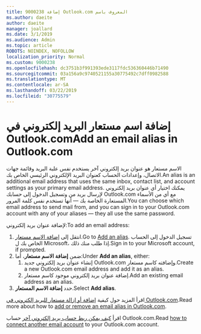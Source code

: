 ```yaml
---
title: إضافة 9000238 Outlook.com المعروف باسم
ms.author: daeite
author: daeite
manager: joallard
ms.date: 3/1/2019
ms.audience: Admin
ms.topic: article
ROBOTS: NOINDEX, NOFOLLOW
localization_priority: Normal
ms.custom: 9000238
ms.openlocfilehash: dc3751b3f991393ede3117fdc536360446b71490
ms.sourcegitcommit: 03a156a9c9740521155a30775492c7dff0982588
ms.translationtype: MT
ms.contentlocale: ar-SA
ms.lasthandoff: 03/22/2019
ms.locfileid: "30775579"
---
```

# <a name="add-an-email-alias-in-outlookcom"></a><span data-ttu-id="65e51-102">إضافة اسم مستعار البريد إلكتروني في Outlook.com</span><span class="sxs-lookup"><span data-stu-id="65e51-102">Add an email alias in Outlook.com</span></span>

<span data-ttu-id="65e51-103">الاسم مستعار هو عنوان بريد إلكتروني آخر يستخدم نفس علبة البريد وقائمة جهات الاتصال، وإعدادات الحساب كعنوان البريد الإلكتروني الرئيسي الخاص بك.</span><span class="sxs-lookup"><span data-stu-id="65e51-103">An alias is an additional email address that uses the same inbox, contact list, and account settings as your primary email address.</span></span> <span data-ttu-id="65e51-104">يمكنك اختيار أي عنوان بريد إلكتروني لإرسال بريد من وتسجيل الدخول إلى حسابك Outlook.com مع أي من الأسماء المستعارة الخاصة بك — أنها تستخدم نفس كلمة المرور.</span><span class="sxs-lookup"><span data-stu-id="65e51-104">You can choose which email address to send mail from, and you can sign in to your Outlook.com account with any of your aliases — they all use the same password.</span></span>

<span data-ttu-id="65e51-105">لإضافة عنوان بريد إلكتروني:</span><span class="sxs-lookup"><span data-stu-id="65e51-105">To add an email address:</span></span>

1. <span data-ttu-id="65e51-106">انتقل إلى [إضافة الاسم مستعار](https://go.microsoft.com/fwlink/p/?linkid=864833).</span><span class="sxs-lookup"><span data-stu-id="65e51-106">Go to [Add an alias](https://go.microsoft.com/fwlink/p/?linkid=864833).</span></span> <span data-ttu-id="65e51-107">تسجيل الدخول إلى الحساب الخاص بك ل Microsoft، إذا طلب منك ذلك.</span><span class="sxs-lookup"><span data-stu-id="65e51-107">Sign in to your Microsoft account, if prompted.</span></span>
2. <span data-ttu-id="65e51-108">ضمن **إضافة الاسم مستعار**، أما:</span><span class="sxs-lookup"><span data-stu-id="65e51-108">Under **Add an alias**, either:</span></span>
    1. <span data-ttu-id="65e51-109">إنشاء عنوان بريد إلكتروني جديد Outlook.com وإضافته كاسم مستعار.</span><span class="sxs-lookup"><span data-stu-id="65e51-109">Create a new Outlook.com email address and add it as an alias.</span></span>
    2. <span data-ttu-id="65e51-110">إضافة عنوان بريد إلكتروني موجود كاسم مستعار.</span><span class="sxs-lookup"><span data-stu-id="65e51-110">Add an existing email address as an alias.</span></span>
3. <span data-ttu-id="65e51-111">حدد **إضافة الاسم المستعار**.</span><span class="sxs-lookup"><span data-stu-id="65e51-111">Select **Add alias**.</span></span>

<span data-ttu-id="65e51-112">اقرأ المزيد حول كيفية [إضافة أو إزالة مستعار للبريد إلكتروني في Outlook.com](https://support.office.com/article/459b1989-356d-40fa-a689-8f285b13f1f2).</span><span class="sxs-lookup"><span data-stu-id="65e51-112">Read more about how to [add or remove an email alias in Outlook.com](https://support.office.com/article/459b1989-356d-40fa-a689-8f285b13f1f2).</span></span>  

<span data-ttu-id="65e51-113">اقرأ [كيف يمكن ربط حساب بريد إلكتروني آخر](https://support.office.com/article/c5224df4-5885-4e79-91ba-523aa743f0ba) حساب Outlook.com.</span><span class="sxs-lookup"><span data-stu-id="65e51-113">Read [how to connect another email account](https://support.office.com/article/c5224df4-5885-4e79-91ba-523aa743f0ba) to your Outlook.com account.</span></span>